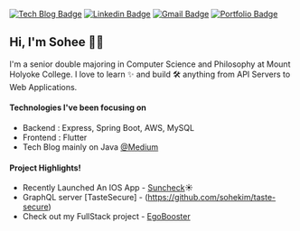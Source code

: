 [![Tech Blog Badge](http://img.shields.io/badge/-Tech%20blog-black?style=flat-round&logo=medium&link=https://kim66s.medium.com/)](https://kim66s.medium.com/)
[![Linkedin Badge](https://img.shields.io/badge/-LinkedIn-blue?style=flat-round&logo=Linkedin&logoColor=white&link=https://www.linkedin.com/in/sohee98)](https://www.linkedin.com/in/sohee98)
[![Gmail Badge](https://img.shields.io/badge/Gmail-d14836?style=flat-round&logo=Gmail&logoColor=white&link=mailto:kim66s@mtholyoke.edu)](mailto:kim66s@mtholyoke.edu)
[![Portfolio Badge](https://img.shields.io/badge/-Portfolio-green?style=flat-round&logo=link&logoColor=white&link=https://sohekim.github.io/)](https://sohekim.github.io/)


## Hi, I'm Sohee 👋🏼  

I'm a senior double majoring in Computer Science and Philosophy at Mount Holyoke College. I love to learn ✨ and build 🛠 anything from API Servers to Web Applications.

#### Technologies I've been focusing on

- Backend : Express, Spring Boot, AWS, MySQL
- Frontend : Flutter
- Tech Blog mainly on Java [@Medium](https://kim66s.medium.com/)

#### Project Highlights!
- Recently Launched An IOS App - [Suncheck](https://apps.apple.com/us/app/suncheck/id1576824683)☀
- GraphQL server [TasteSecure] - (https://github.com/sohekim/taste-secure)
- Check out my FullStack project - [EgoBooster](https://github.com/sohekim/egobooster)
